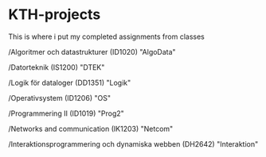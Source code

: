 # KTH-projects
This is where i put my completed assignments from classes

/Algoritmer och datastrukturer (ID1020) "AlgoData"

/Datorteknik (IS1200) "DTEK"

/Logik för dataloger (DD1351) "Logik"

/Operativsystem (ID1206) "OS"

/Programmering II (ID1019) "Prog2"

/Networks and communication (IK1203) "Netcom"

/Interaktionsprogrammering och dynamiska webben (DH2642) "Interaktion"
